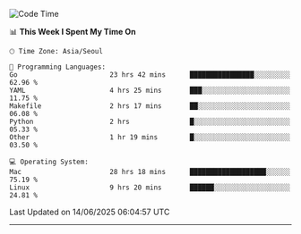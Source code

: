 <!---
[![JS's LinkedIn](https://img.shields.io/badge/LinkedIn-blue?style=for-the-badge&logo=linkedin)](https://www.linkedin.com/in/jaeseung-lee-5a2a32139/) 
[![JS's Notion](https://img.shields.io/badge/Notion-black?style=for-the-badge&logo=notion)](https://bit.ly/ljswiki1) <br><br>
-->
<!-- ![JS's GitHub stats](https://github-readme-stats-lemon-five.vercel.app/api?username=tkxkd0159&hide=contribs,prs,stars,issues&show_icons=true&theme=react&include_all_commits=true)   -->
<!-- ![Top Langs](https://github-readme-stats-lemon-five.vercel.app/api/top-langs/?username=tkxkd0159&layout=compact&hide=jupyter%20notebook,scss,html,css&langs_count=10)  -->


<!--START_SECTION:waka-->
![Code Time](http://img.shields.io/badge/Code%20Time-3%2C784%20hrs%2025%20mins-blue)

📊 **This Week I Spent My Time On** 

```text
🕑︎ Time Zone: Asia/Seoul

💬 Programming Languages: 
Go                       23 hrs 42 mins      ████████████████░░░░░░░░░   62.96 % 
YAML                     4 hrs 25 mins       ███░░░░░░░░░░░░░░░░░░░░░░   11.75 % 
Makefile                 2 hrs 17 mins       ██░░░░░░░░░░░░░░░░░░░░░░░   06.08 % 
Python                   2 hrs               █░░░░░░░░░░░░░░░░░░░░░░░░   05.33 % 
Other                    1 hr 19 mins        █░░░░░░░░░░░░░░░░░░░░░░░░   03.50 % 

💻 Operating System: 
Mac                      28 hrs 18 mins      ███████████████████░░░░░░   75.19 % 
Linux                    9 hrs 20 mins       ██████░░░░░░░░░░░░░░░░░░░   24.81 % 
```


 Last Updated on 14/06/2025 06:04:57 UTC
<!--END_SECTION:waka-->

---
<!---
<a href="https://github.com/tkxkd0159/books">
  <img align="center" src="https://github-readme-stats-lemon-five.vercel.app/api/pin/?username=tkxkd0159&repo=books&theme=react" />
</a>
-->

<!---
- 🔭 I’m currently working on ...
- 🌱 I’m currently learning blockchain and distributed network
- 👯 I’m looking to collaborate on ...
- 🤔 I’m looking for help with ...
- 💬 Ask me about ...
- 📫 How to reach me: ...
- 😄 Pronouns: ...
- ⚡ Fun fact: ...
-->
